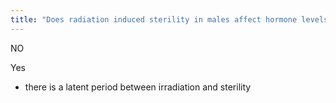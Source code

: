 ```yaml
---
title: "Does radiation induced sterility in males affect hormone levels or libido?"
---
```

NO

Yes
- there is a latent period between irradiation and sterility

